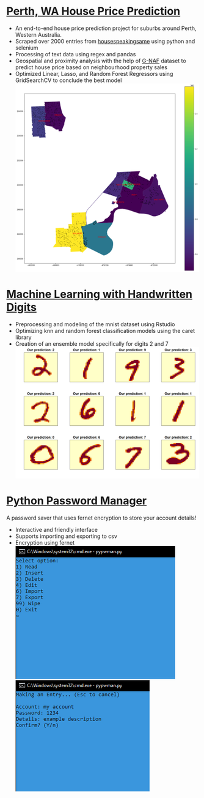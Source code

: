 # [Perth, WA House Price Prediction](https://github.com/telhc/Perth-House-Price-Prediction)
* An end-to-end house price prediction project for suburbs around Perth, Western Australia.
* Scraped over 2000 entries from [housespeakingsame](http://house.speakingsame.com/) using python and selenium
* Processing of text data using regex and pandas
* Geospatial and proximity analysis with the help of [G-NAF](https://data.gov.au/data/dataset/geocoded-national-address-file-g-naf) dataset to predict house price based on neighbourhood property sales
* Optimized Linear, Lasso, and Random Forest Regressors using GridSearchCV to conclude the best model
![](https://github.com/telhc/telhc/blob/main/images/perth_geo.png)

# [Machine Learning with Handwritten Digits](https://rpubs.com/telhc/722160)
* Preprocessing and modeling of the mnist dataset using Rstudio
* Optimizing knn and random forest classification models using the caret library
* Creation of an ensemble model specifically for digits 2 and 7
![](https://github.com/telhc/telhc/blob/main/images/mnist_digits.png)

# [Python Password Manager](https://github.com/telhc/pypwvault)
A password saver that uses fernet encryption to store your account details!  
* Interactive and friendly interface
* Supports importing and exporting to csv
* Encryption using fernet
![](https://github.com/telhc/telhc/blob/main/images/pypwmanmenu.png)
![](https://github.com/telhc/telhc/blob/main/images/pypwmaninsert.png)
